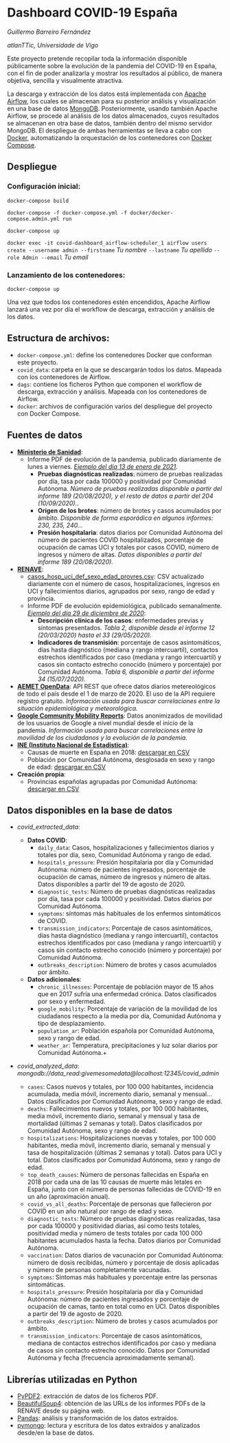 # Dashboard COVID-19 España
*Guillermo Barreiro Fernández*

*atlanTTic, Universidade de Vigo*

Este proyecto pretende recopilar toda la información disponible públicamente sobre la evolución de la pandemia del COVID-19 en España, con el fin de poder analizarla y mostrar los resultados al público, de manera objetiva, sencilla y visualmente atractiva.

La descarga y extracción de los datos está implementada con [Apache Airflow](https://airflow.apache.org), los cuales se almacenan para su posterior análisis y visualización en una base de datos [MongoDB](https://mongodb.com). Posteriormente, usando también Apache Airflow, se procede al análisis de los datos almacenados, cuyos resultados se almacenan en otra base de datos, también dentro del mismo servidor MongoDB. El despliegue de ambas herramientas se lleva a cabo con [Docker](https://docker.com), automatizando la orquestación de los contenedores con [Docker Compose](https://docs.docker.com/compose/).

## Despliegue

### Configuración inicial:

`docker-compose build`

`docker-compose -f docker-compose.yml -f docker/docker-compose.admin.yml run`

`docker-compose up`

`docker exec -it covid-dashboard_airflow-scheduler_1 airflow users create --username admin --firstname`  *Tu nombre* `--lastname` *Tu apellido* `--role Admin --email` *Tu email*

### Lanzamiento de los contenedores:
`docker-compose up`

Una vez que todos los contenedores estén encendidos, Apache Airflow lanzará una vez por día el workflow de descarga, extracción y análisis de los datos.

## Estructura de archivos:
- `docker-compose.yml`: define los contenedores Docker que conforman este proyecto.
- `covid_data`: carpeta en la que se descargarán todos los datos. Mapeada con los contenedores de Airflow.
- `dags`: contiene los ficheros Python que componen el workflow de descarga, extracción y análisis. Mapeada con los contenedores de Airflow.
- `docker`: archivos de configuración varios del despliegue del proyecto con Docker Compose.

## Fuentes de datos
- **[Ministerio de Sanidad](https://www.mscbs.gob.es/profesionales/saludPublica/ccayes/alertasActual/nCov/situacionActual.htm)**:
    - Informe PDF de evolución de la pandemia, publicado diariamente de lunes a viernes. *[Ejemplo del día 13 de enero de 2021](https://www.mscbs.gob.es/profesionales/saludPublica/ccayes/alertasActual/nCov/documentos/Actualizacion_289_COVID-19.pdf)*.
        - **Pruebas diagnósticas realizadas**: número de pruebas realizadas por día, tasa por cada 100000 y positividad por Comunidad Autónoma. *Número de pruebas realizadas disponible a partir del informe 189 (20/08/2020), y el resto de datos a partir del 204 (10/09/2020).*.
        - **Origen de los brotes**: número de brotes y casos acumulados por ámbito. *Disponible de forma esporádica en algunos informes: 230, 235, 240...*
        - **Presión hospitalaria**: datos diarios por Comunidad Autónoma del número de pacientes COVID hospitalizados, porcentaje de ocupación de camas UCI y totales por casos COVID, número de ingresos y número de altas. *Datos disponibles a partir del informe 189 (20/08/2020).*
- **[RENAVE](https://www.isciii.es/QueHacemos/Servicios/VigilanciaSaludPublicaRENAVE/EnfermedadesTransmisibles/Paginas/InformesCOVID-19.aspx)**:
    - [casos_hosp_uci_def_sexo_edad_provres.csv](https://cnecovid.isciii.es/covid19/resources/casos_hosp_uci_def_sexo_edad_provres.csv): CSV actualizado diariamente con el número de casos, hospitalizaciones, ingresos en UCI y fallecimientos diarios, agrupados por sexo, rango de edad y provincia.
    - Informe PDF de evolución epidemiológica, publicado semanalmente. *[Ejemplo del día 29 de diciembre de 2020](https://www.isciii.es/QueHacemos/Servicios/VigilanciaSaludPublicaRENAVE/EnfermedadesTransmisibles/Documents/INFORMES/Informes%20COVID-19/Informe%20COVID-19.%20Nº%2059_29%20de%20diciembre%20de%202020.pdf)*:
        - **Descripción clínica de los casos**: enfermedades previas y síntomas presentados. *Tabla 2, disponible desde el informe 12 (20/03/2020) hasta el 33 (29/05/2020).*
        - **Indicadores de transmisión**: porcentaje de casos asintomáticos, días hasta diagnóstico (mediana y rango intercuartil), contactos estrechos identificados por caso (mediana y rango intercuartil) y casos sin contacto estrecho conocido (número y porcentaje) por Comunidad Autónoma. *Tabla 6, disponible a partir del informe 34 (15/07/2020).*
- **[AEMET OpenData](https://opendata.aemet.es/centrodedescargas/inicio)**: API REST que ofrece datos diarios metereológicos de todo el país desde el 1 de marzo de 2020. El uso de la API requiere registro gratuito. *Información usada para buscar correlaciones entre la situación epidemiológica y meteorológica.*
- **[Google Community Mobility Reports](https://www.google.com/covid19/mobility/)**: Datos anonimizados de movilidad de los usuarios de Google a nivel mundial desde el inicio de la pandemia. *Información usada para buscar correlaciones entre la movilidad de los ciudadanos y la evolución de la pandemia.*
- **[INE (Instituto Nacional de Estadística)](http://ine.es)**:
    - Causas de muerte en España en 2018: [descargar en CSV](http://www.ine.es/jaxi/files/_px/es/csv_sc/t15/p417/a2018/01004.csv_sc)
    - Población por Comunidad Autónoma, desglosada en sexo y rango de edad: [descargar en CSV](https://www.ine.es/jaxiT3/files/t/es/csv_bdsc/9683.csv)
- **Creación propia**:
    - Provincias españolas agrupadas por Comunidad Autónoma: [descargar en CSV](https://gist.githubusercontent.com/gbarreiro/7e5c5eb906e9160182f81b8ec868bf64/raw/8812c03a94edc69f77a6c94312e40a05b0c19583/provincias_espa%25C3%25B1a.csv)

## Datos disponibles en la base de datos
- *covid_extracted_data*:
    - **Datos COVID**:
        - `daily_data`: Casos, hospitalizaciones y fallecimientos diarios y totales por día, sexo, Comunidad Autónoma y rango de edad.
        - `hospitals_pressure`: Presión hospitalaria por día y Comunidad Autónoma: número de pacientes ingresados, porcentaje de ocupación de camas, número de ingresos y número de altas. Datos disponibles a partir del 19 de agosto de 2020.
        - `diagnostic_tests`: Número de pruebas diagnósticas realizadas por día, tasa por cada 100000 y positividad. Datos diarios por Comunidad Autónoma.
        - `symptoms`: síntomas más habituales de los enfermos sintomáticos de COVID.
        - `transmission_indicators`: Porcentaje de casos asintomáticos, días hasta diagnóstico (mediana y rango intercuartil), contactos estrechos identificados por caso (mediana y rango intercuartil) y casos sin contacto estrecho conocido (número y porcentaje) por Comunidad Autónoma.
        - `outbreaks_description`: Número de brotes y casos acumulados por ámbito.
    - **Datos adicionales**:
        - `chronic_illnesses`: Porcentaje de población mayor de 15 años que en 2017 sufría una enfermedad crónica. Datos clasificados por sexo y enfermedad.
        - `google_mobility`: Porcentaje de variación de la movilidad de los ciudadanos respecto a la media por día, Comunidad Autónoma y tipo de desplazamiento.
        - `population_ar`: Población española por Comunidad Autónoma, sexo y rango de edad.
        - `weather_ar`: Temperatura, precipitaciones y luz solar diarios por Comunidad Autónoma.+

- *covid_analyzed_data*: *mongodb://data_read:givemesomedata@localhost:12345/covid_admin*
    - `cases`: Casos nuevos y totales, por 100 000 habitantes, incidencia acumulada, media móvil, incremento diario, semanal y mensual... Datos clasificados por Comunidad Autónoma, sexo y rango de edad.
    - `deaths`: Fallecimientos nuevos y totales, por 100 000 habitantes, media móvil, incremento diario, semanal y mensual y tasa de mortalidad (últimas 2 semanas y total). Datos clasificados por Comunidad Autónoma, sexo y rango de edad.
    - `hospitalizations`: Hospitalizaciones nuevas y totales, por 100 000 habitantes, media móvil, incremento diario, semanal y mensual y tasa de hospitalización (últimas 2 semanas y total). Datos para UCI y total. Datos clasificados por Comunidad Autónoma, sexo y rango de edad.
    - `top_death_causes`: Número de personas fallecidas en España en 2018 por cada una de las 10 causas de muerte más letales en España, junto con el número de personas fallecidas de COVID-19 en un año (aproximación anual).
    - `covid_vs_all_deaths`: Porcentaje de personas que fallecieron por COVID en un año natural por rango de edad y sexo.
    - `diagnostic_tests`: Número de pruebas diagnósticas realizadas, tasa por cada 100000 y positividad diarias, así como tests totales, positividad media y número de tests totales por cada 100 000 habitantes acumulados hasta la fecha. Datos diarios por Comunidad Autónoma.
    - `vaccination`: Datos diarios de vacunación por Comunidad Autónoma: número de dosis recibidas, número y porcentaje de dosis aplicadas y número de personas completamente vacunadas.
    - `symptoms`: Síntomas más habituales y porcentaje entre las personas sintomáticas.
    - `hospitals_pressure`: Presión hospitalaria por día y Comunidad Autónoma: número de pacientes ingresados y porcentaje de ocupación de camas, tanto en total como en UCI. Datos disponibles a partir del 19 de agosto de 2020.
    - `outbreaks_description`: Número de brotes y casos acumulados por ámbito.
    - `transmission_indicators`: Porcentaje de casos asintomáticos, mediana de contactos estrechos identificados por caso y mediana de casos sin contacto estrecho conocido. Datos por Comunidad Autónoma y fecha (frecuencia aproximadamente semanal).


## Librerías utilizadas en Python
- [PyPDF2](https://pypi.org/project/PyPDF2/): extracción de datos de los ficheros PDF.
- [BeautifulSoup4](https://pypi.org/project/beautifulsoup4/): obtención de las URLs de los informes PDFs de la RENAVE desde su página web.
- [Pandas](https://pypi.org/project/pandas/): análisis y transformación de los datos extraídos.
- [pymongo](https://pypi.org/project/pymongo/): lectura y escritura de los datos extraídos y analizados desde/en la base de datos.